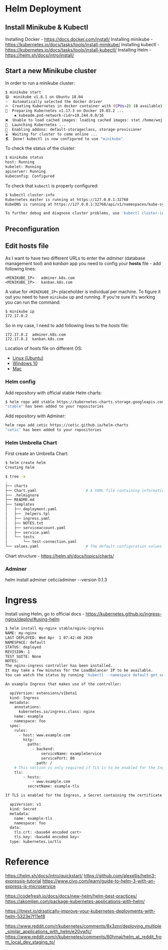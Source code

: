 # Helm Deployment


## Install Minikube & Kubectl


Installing Docker - https://docs.docker.com/install/
Installing minikube - https://kubernetes.io/docs/tasks/tools/install-minikube/
Installing kubectl - https://kubernetes.io/docs/tasks/tools/install-kubectl/
Installing Helm - https://helm.sh/docs/intro/install/

## Start a new Minikube cluster

In order to run a minikube cluster:
```bash
$ minikube start
😄  minikube v1.8.1 on Ubuntu 18.04
✨  Automatically selected the docker driver
🔥  Creating Kubernetes in docker container with (CPUs=2) (8 available), Memory=2200MB (7826MB available) ...
🐳  Preparing Kubernetes v1.17.3 on Docker 19.03.2 ...
    ▪ kubeadm.pod-network-cidr=10.244.0.0/16
❌  Unable to load cached images: loading cached images: stat /home/wojtek/.minikube/cache/images/k8s.gcr.io/kube-proxy_v1.17.3: no such file or directory
🚀  Launching Kubernetes ... 
🌟  Enabling addons: default-storageclass, storage-provisioner
⌛  Waiting for cluster to come online ...
🏄  Done! kubectl is now configured to use "minikube"
```

To check the status of the cluster:
```bash
$ minikube status
host: Running
kubelet: Running
apiserver: Running
kubeconfig: Configured
```

To check that `kubectl` is properly configured:
```bash
$ kubectl cluster-info
Kubernetes master is running at https://127.0.0.1:32768
KubeDNS is running at https://127.0.0.1:32768/api/v1/namespaces/kube-system/services/kube-dns:dns/proxy

To further debug and diagnose cluster problems, use 'kubectl cluster-info dump'.
```

## Preconfiguration
## Edit hosts file


As I want to have two different URLs to enter the *adminer* (database management tool) and *kanban* app you need to config your **hosts** file - add following lines:

```
<MINIKUBE_IP>	adminer.k8s.com
<MINIKUBE_IP>	kanban.k8s.com
```

A value for `<MINIKUBE_IP>` placeholder is individual per machine. To figure it out you need to have `minikube` up and running. If you're sure it's working you can run the command:
```bash
$ minikube ip
172.17.0.2
```

So in my case, I need to add following lines to the *hosts*  file:
```
172.17.0.2	adminer.k8s.com
172.17.0.2	kanban.k8s.com
```

Location of *hosts* file on different OS:
* [Linux (Ubuntu)](http://manpages.ubuntu.com/manpages/trusty/man5/hosts.5.html)
* [Windows 10](https://www.groovypost.com/howto/edit-hosts-file-windows-10/)
* [Mac](https://www.imore.com/how-edit-your-macs-hosts-file-and-why-you-would-want#page1)


### Helm config



Add repository with official stable Helm charts:

```bash
$ helm repo add stable https://kubernetes-charts.storage.googleapis.com/
"stable" has been added to your repositories
```

Add repository with Adminer:
```bash
helm repo add cetic https://cetic.github.io/helm-charts
"cetic" has been added to your repositories
```


### Helm Umbrella Chart

First create an Umbrella Chart:
```bash
$ helm create helm
Creating helm

$ tree -a
.
├── charts
├── Chart.yaml                      # A YAML file containing information about the chart
├── .helmignore
├── README.md
├── templates
│   ├── deployment.yaml
│   ├── _helpers.tpl
│   ├── ingress.yaml
│   ├── NOTES.txt
│   ├── serviceaccount.yaml
│   ├── service.yaml
│   └── tests
│       └── test-connection.yaml
└── values.yaml                     # The default configuration values for this chart
```

Chart structure - https://helm.sh/docs/topics/charts/



### Adminer


helm install adminer cetic/adminer --version 0.1.3

Ingress
=======

Install using Helm, go to official docs - https://kubernetes.github.io/ingress-nginx/deploy/#using-helm

```bash
$ helm install my-nginx stable/nginx-ingress
NAME: my-nginx
LAST DEPLOYED: Wed Apr  1 07:42:46 2020
NAMESPACE: default
STATUS: deployed
REVISION: 1
TEST SUITE: None
NOTES:
The nginx-ingress controller has been installed.
It may take a few minutes for the LoadBalancer IP to be available.
You can watch the status by running 'kubectl --namespace default get services -o wide -w my-nginx-nginx-ingress-controller'

An example Ingress that makes use of the controller:

  apiVersion: extensions/v1beta1
  kind: Ingress
  metadata:
    annotations:
      kubernetes.io/ingress.class: nginx
    name: example
    namespace: foo
  spec:
    rules:
      - host: www.example.com
        http:
          paths:
            - backend:
                serviceName: exampleService
                servicePort: 80
              path: /
    # This section is only required if TLS is to be enabled for the Ingress
    tls:
        - hosts:
            - www.example.com
          secretName: example-tls

If TLS is enabled for the Ingress, a Secret containing the certificate and key must also be provided:

  apiVersion: v1
  kind: Secret
  metadata:
    name: example-tls
    namespace: foo
  data:
    tls.crt: <base64 encoded cert>
    tls.key: <base64 encoded key>
  type: kubernetes.io/tls

```



Reference
=========

https://helm.sh/docs/intro/quickstart/
https://github.com/alexellis/helm3-expressjs-tutorial
https://www.civo.com/learn/guide-to-helm-3-with-an-express-js-microservice

https://codefresh.io/docs/docs/new-helm/helm-best-practices/
https://akomljen.com/package-kubernetes-applications-with-helm/

https://itnext.io/drastically-improve-your-kubernetes-deployments-with-helm-5323e7f11ef8

https://www.reddit.com/r/kubernetes/comments/8x3znr/deploying_multiple_similar_applications_with_helm/e20vwfc/
https://www.reddit.com/r/kubernetes/comments/80hmaj/helm_at_reddit_from_local_dev_staging_to/

